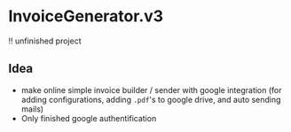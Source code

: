 # InvoiceGenerator.v3

!! unfinished project

## Idea
- make online simple invoice builder / sender with google integration (for adding configurations, adding `.pdf`'s to google drive, and auto sending mails)
- Only finished google authentification
